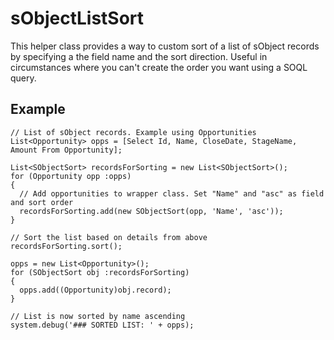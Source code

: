 sObjectListSort
===============

This helper class provides a way to custom sort of a list of sObject records by specifying a the field name and the sort direction. Useful in circumstances where you can't create the order you want using a SOQL query.

## Example

```
// List of sObject records. Example using Opportunities
List<Opportunity> opps = [Select Id, Name, CloseDate, StageName, Amount From Opportunity];

List<SObjectSort> recordsForSorting = new List<SObjectSort>();
for (Opportunity opp :opps)
{
  // Add opportunities to wrapper class. Set "Name" and "asc" as field and sort order
  recordsForSorting.add(new SObjectSort(opp, 'Name', 'asc'));
}

// Sort the list based on details from above
recordsForSorting.sort();

opps = new List<Opportunity>();
for (SObjectSort obj :recordsForSorting)
{
  opps.add((Opportunity)obj.record);
}

// List is now sorted by name ascending
system.debug('### SORTED LIST: ' + opps);
```
